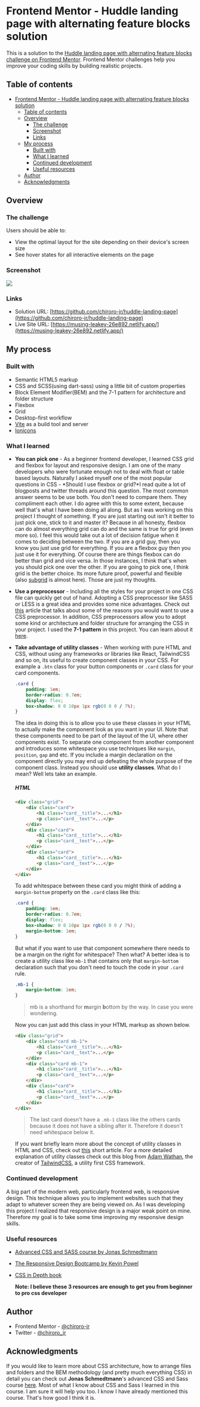 # Frontend Mentor - Huddle landing page with alternating feature blocks solution

This is a solution to the [Huddle landing page with alternating feature blocks challenge on Frontend Mentor](https://www.frontendmentor.io/challenges/huddle-landing-page-with-alternating-feature-blocks-5ca5f5981e82137ec91a5100). Frontend Mentor challenges help you improve your coding skills by building realistic projects.

## Table of contents

- [Frontend Mentor - Huddle landing page with alternating feature blocks solution](#frontend-mentor---huddle-landing-page-with-alternating-feature-blocks-solution)
  - [Table of contents](#table-of-contents)
  - [Overview](#overview)
    - [The challenge](#the-challenge)
    - [Screenshot](#screenshot)
    - [Links](#links)
  - [My process](#my-process)
    - [Built with](#built-with)
    - [What I learned](#what-i-learned)
    - [Continued development](#continued-development)
    - [Useful resources](#useful-resources)
  - [Author](#author)
  - [Acknowledgments](#acknowledgments)

## Overview

### The challenge

Users should be able to:

-   View the optimal layout for the site depending on their device's screen size
-   See hover states for all interactive elements on the page

### Screenshot

![](./screenshot.jpg)

### Links

-   Solution URL: [https://github.com/chiroro-jr/huddle-landing-page](https://github.com/chiroro-jr/huddle-landing-page)
-   Live Site URL: [https://musing-leakey-26e892.netlify.app/](https://musing-leakey-26e892.netlify.app/)

## My process

### Built with

-   Semantic HTML5 markup
-   CSS and SCSS(using dart-sass) using a little bit of custom properties
-   Block Element Modifier(BEM) and the 7-1 pattern for architecture and folder structure
-   Flexbox
-   Grid
-   Desktop-first workflow
-   [Vite](https://vitejs.dev/) as a build tool and server
-   [Ionicons](https://ionic.io/ionicons)

### What I learned

-   **You can pick one** - As a beginner frontend developer, I learned CSS grid and flexbox for layout and responsive design. I am one of the many developers who were fortunate enough not to deal with float or table based layouts. Naturally I asked myself one of the most popular questions in CSS - *Should I use flexbox or grid?*I read quite a lot of blogposts and twitter threads around this question. The most common answer seems to be use both. You don't need to compare them. They compliment each other. I do agree with this to some extent, because well that's what I have been doing all along. But as I was working on this project I thought of something. If you are just starting out isn't it better to just pick one, stick to it and master it? Because in all honesty, flexbox can do almost everything grid can do and the same is true for grid (even more so). I feel this would take out a lot of decision fatigue when it comes to deciding between the two. If you are a grid guy, then you know you just use grid for everything. If you are a flexbox guy then you just use it for everything. Of course there are things flexbox can do better than grid and vice versa. In those instances, I think that's when you should pick one over the other. If you are going to pick one, I think grid is the better choice. Its more future proof, powerful and flexible (also [subgrid](https://developer.mozilla.org/en-US/docs/Web/CSS/CSS_Grid_Layout/Subgrid) is almost here). Those are just my thoughts.

-   **Use a preprocessor** - Including all the styles for your project in one CSS file can quickly get out of hand. Adopting a CSS preprocessor like SASS or LESS is a great idea and provides some nice advantages. Check out [this](https://raygun.com/blog/10-reasons-css-preprocessor/) article that talks about some of the reasons you would want to use a CSS preprocessor. In addition, CSS preprocessors allow you to adopt some kind or architecture and folder structure for arranging the CSS in your project. I used the **7-1 pattern** in this project. You can learn about it [here](https://bit.ly/32FbkM6).

-   **Take advantage of utility classes** - When working with pure HTML and CSS, without using any frameworks or libraries like React, TailwindCSS and so on, its useful to create component classes in your CSS. For example a `.btn` class for your button components or `.card` class for your card components.

    ```css
    .card {
        padding: 1em;
        border-radius: 0.7em;
        display: flex;
        box-shadow: 0 0 10px 1px rgb(0 0 0 / 7%);
    }
    ```

    The idea in doing this is to allow you to use these classes in your HTML to actually make the component look as you want in your UI. Note that these components need to be part of the layout of the UI, where other components exist. To separate one component from another component and introduces some whitespace you use techniques like `margin`, `position`, `gap` and etc. If you include a margin declaration on the component directly you may end up defeating the whole purpose of the component class. Instead you should use **utility classes**. What do I mean? Well lets take an example.

    ##### HTML

    ```html
    <div class="grid">
        <div class="card">
            <h1 class="card__title">...</h1>
            <p class="card__text">...</p>
        </div>
        <div class="card">
            <h1 class="card__title">...</h1>
            <p class="card__text">...</p>
        </div>
        <div class="card">
            <h1 class="card__title">...</h1>
            <p class="card__text">...</p>
        </div>
    </div>
    ```

    To add whitespace between these card you might think of adding a `margin-bottom` property on the `.card` class like this:

    ```css
    .card {
        padding: 1em;
        border-radius: 0.7em;
        display: flex;
        box-shadow: 0 0 10px 1px rgb(0 0 0 / 7%);
        margin-bottom: 1em;
    }
    ```

    But what if you want to use that component somewhere there needs to be a margin on the right for whitespace? Then what? A better idea is to create a utility class like `mb-1` that contains only that `margin-bottom` declaration such that you don't need to touch the code in your `.card` rule.

    ```css
    .mb-1 {
        margin-bottom: 1em;
    }
    ```

    > mb is a shorthand for **m**argin **b**ottom by the way. In case you were wondering.

    Now you can just add this class in your HTML markup as shown below.

    ```html
    <div class="grid">
        <div class="card mb-1">
            <h1 class="card__title">...</h1>
            <p class="card__text">...</p>
        </div>
        <div class="card mb-1">
            <h1 class="card__title">...</h1>
            <p class="card__text">...</p>
        </div>
        <div class="card">
            <h1 class="card__title">...</h1>
            <p class="card__text">...</p>
        </div>
    </div>
    ```

    > The last card doesn't have a `.mb-1` class like the others cards because it does not have a sibling after it. Therefore it doesn't need whitespace below it.

    If you want briefly learn more about the concept of utility classes in HTML and CSS, check out [this](https://designsystem.digital.gov/utilities/) short article. For a more detailed explanation of utility classes check out this blog from [Adam Wathan](https://adamwathan.me/), the creator of [TailwindCSS](https://tailwindcss.com/), a utility first CSS framework.

### Continued development

A big part of the modern web, particularly frontend web, is responsive design. This technique allows you to implement websites such that they adapt to whatever screen they are being viewed on. As I was developing this project I realized that responsive design is a major weak point on mine. Therefore my goal is to take some time improving my responsive design skills.

### Useful resources

-   [Advanced CSS and SASS course by Jonas Schmedtmann](https://www.udemy.com/course/advanced-css-and-sass/)

-   [The Responsive Design Bootcamp by Kevin Powel](https://scrimba.com/learn/responsive#)

-   [CSS in Depth book](https://www.manning.com/books/css-in-depth)

    **Note: I believe these 3 resources are enough to get you from beginner to pro css developer**

## Author

-   Frontend Mentor - [@chiroro-jr](https://www.frontendmentor.io/profile/chiroro-jr)
-   Twitter - [@chiroro_jr](https://www.twitter.com/chiroro_jr)

## Acknowledgments

If you would like to learn more about CSS architecture, how to arrange files and folders and the BEM methodology (and pretty much everything CSS) in detail you can check out **Jonas Schmedtmann**'s advanced CSS and Sass course [here](https://www.udemy.com/course/advanced-css-and-sass/). Most of what I know about CSS and Sass I learned in this course. I am sure it will help you too. I know I have already mentioned this course. That's how good I think it is.
